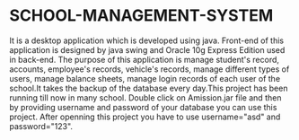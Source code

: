 # SCHOOL-MANAGEMENT-SYSTEM
It is a desktop application which is developed using java. Front-end of this application is designed by java swing and Oracle 10g Express Edition used in back-end. The purpose of this application is manage student's record, accounts, employee's records, vehicle's records, manage different types of users, manage balance sheets, manage login records of each user of the school.It takes the backup of the database every day.This project has been running till now in many school.
Double click on Amission.jar file and then by providing username and password of your database you can use this project. After openning this project you have to use username="asd" and password="123".
